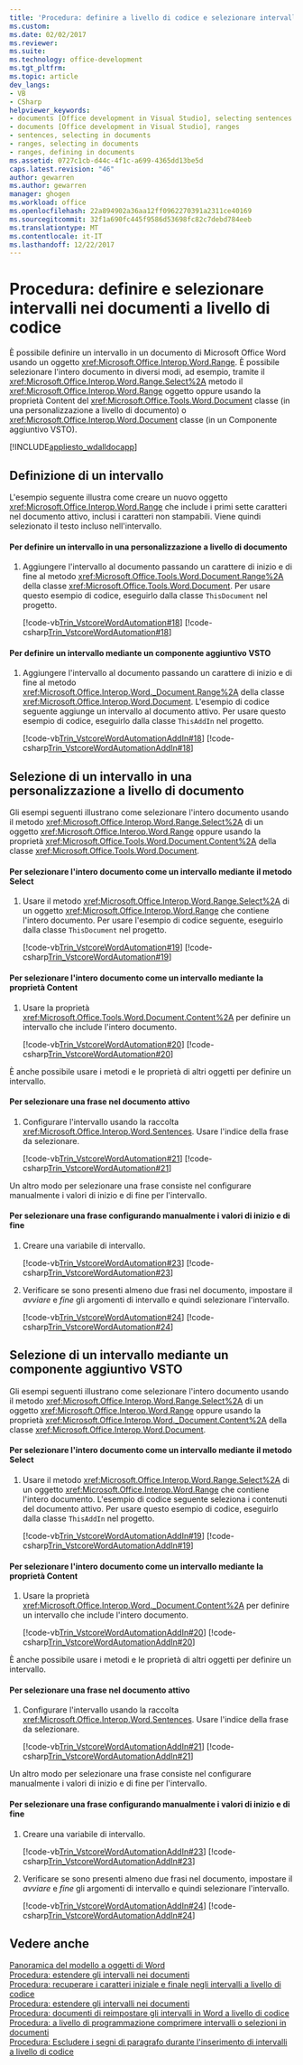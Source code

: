 ```yaml
---
title: 'Procedura: definire a livello di codice e selezionare intervalli nei documenti | Documenti Microsoft'
ms.custom: 
ms.date: 02/02/2017
ms.reviewer: 
ms.suite: 
ms.technology: office-development
ms.tgt_pltfrm: 
ms.topic: article
dev_langs:
- VB
- CSharp
helpviewer_keywords:
- documents [Office development in Visual Studio], selecting sentences
- documents [Office development in Visual Studio], ranges
- sentences, selecting in documents
- ranges, selecting in documents
- ranges, defining in documents
ms.assetid: 0727c1cb-d44c-4f1c-a699-4365dd13be5d
caps.latest.revision: "46"
author: gewarren
ms.author: gewarren
manager: ghogen
ms.workload: office
ms.openlocfilehash: 22a894902a36aa12ff0962270391a2311ce40169
ms.sourcegitcommit: 32f1a690fc445f9586d53698fc82c7debd784eeb
ms.translationtype: MT
ms.contentlocale: it-IT
ms.lasthandoff: 12/22/2017
---
```

# <a name="how-to-programmatically-define-and-select-ranges-in-documents"></a>Procedura: definire e selezionare intervalli nei documenti a livello di codice
  È possibile definire un intervallo in un documento di Microsoft Office Word usando un oggetto <xref:Microsoft.Office.Interop.Word.Range>. È possibile selezionare l'intero documento in diversi modi, ad esempio, tramite il <xref:Microsoft.Office.Interop.Word.Range.Select%2A> metodo il <xref:Microsoft.Office.Interop.Word.Range> oggetto oppure usando la proprietà Content del <xref:Microsoft.Office.Tools.Word.Document> classe (in una personalizzazione a livello di documento) o <xref:Microsoft.Office.Interop.Word.Document> classe (in un Componente aggiuntivo VSTO).  
  
 [!INCLUDE[appliesto_wdalldocapp](../vsto/includes/appliesto-wdalldocapp-md.md)]  
  
## <a name="defining-a-range"></a>Definizione di un intervallo  
 L'esempio seguente illustra come creare un nuovo oggetto <xref:Microsoft.Office.Interop.Word.Range> che include i primi sette caratteri nel documento attivo, inclusi i caratteri non stampabili. Viene quindi selezionato il testo incluso nell'intervallo.  
  
#### <a name="to-define-a-range-in-a-document-level-customization"></a>Per definire un intervallo in una personalizzazione a livello di documento  
  
1.  Aggiungere l'intervallo al documento passando un carattere di inizio e di fine al metodo <xref:Microsoft.Office.Tools.Word.Document.Range%2A> della classe <xref:Microsoft.Office.Tools.Word.Document>. Per usare questo esempio di codice, eseguirlo dalla classe `ThisDocument` nel progetto.  
  
     [!code-vb[Trin_VstcoreWordAutomation#18](../vsto/codesnippet/VisualBasic/Trin_VstcoreWordAutomationVB/ThisDocument.vb#18)]
     [!code-csharp[Trin_VstcoreWordAutomation#18](../vsto/codesnippet/CSharp/Trin_VstcoreWordAutomationCS/ThisDocument.cs#18)]  
  
#### <a name="to-define-a-range-by-using-a-vsto-add-in"></a>Per definire un intervallo mediante un componente aggiuntivo VSTO  
  
1.  Aggiungere l'intervallo al documento passando un carattere di inizio e di fine al metodo <xref:Microsoft.Office.Interop.Word._Document.Range%2A> della classe <xref:Microsoft.Office.Interop.Word.Document>. L'esempio di codice seguente aggiunge un intervallo al documento attivo. Per usare questo esempio di codice, eseguirlo dalla classe `ThisAddIn` nel progetto.  
  
     [!code-vb[Trin_VstcoreWordAutomationAddIn#18](../vsto/codesnippet/VisualBasic/Trin_VstcoreWordAutomationAddIn/ThisAddIn.vb#18)]
     [!code-csharp[Trin_VstcoreWordAutomationAddIn#18](../vsto/codesnippet/CSharp/Trin_VstcoreWordAutomationAddIn/ThisAddIn.cs#18)]  
  
## <a name="selecting-a-range-in-a-document-level-customization"></a>Selezione di un intervallo in una personalizzazione a livello di documento  
 Gli esempi seguenti illustrano come selezionare l'intero documento usando il metodo <xref:Microsoft.Office.Interop.Word.Range.Select%2A> di un oggetto <xref:Microsoft.Office.Interop.Word.Range> oppure usando la proprietà <xref:Microsoft.Office.Tools.Word.Document.Content%2A> della classe <xref:Microsoft.Office.Tools.Word.Document>.  
  
#### <a name="to-select-the-entire-document-as-a-range-by-using-the-select-method"></a>Per selezionare l'intero documento come un intervallo mediante il metodo Select  
  
1.  Usare il metodo <xref:Microsoft.Office.Interop.Word.Range.Select%2A> di un oggetto <xref:Microsoft.Office.Interop.Word.Range> che contiene l'intero documento. Per usare l'esempio di codice seguente, eseguirlo dalla classe `ThisDocument` nel progetto.  
  
     [!code-vb[Trin_VstcoreWordAutomation#19](../vsto/codesnippet/VisualBasic/Trin_VstcoreWordAutomationVB/ThisDocument.vb#19)]
     [!code-csharp[Trin_VstcoreWordAutomation#19](../vsto/codesnippet/CSharp/Trin_VstcoreWordAutomationCS/ThisDocument.cs#19)]  
  
#### <a name="to-select-the-entire-document-as-a-range-by-using-the-content-property"></a>Per selezionare l'intero documento come un intervallo mediante la proprietà Content  
  
1.  Usare la proprietà <xref:Microsoft.Office.Tools.Word.Document.Content%2A> per definire un intervallo che include l'intero documento.  
  
     [!code-vb[Trin_VstcoreWordAutomation#20](../vsto/codesnippet/VisualBasic/Trin_VstcoreWordAutomationVB/ThisDocument.vb#20)]
     [!code-csharp[Trin_VstcoreWordAutomation#20](../vsto/codesnippet/CSharp/Trin_VstcoreWordAutomationCS/ThisDocument.cs#20)]  
  
 È anche possibile usare i metodi e le proprietà di altri oggetti per definire un intervallo.  
  
#### <a name="to-select-a-sentence-in-the-active-document"></a>Per selezionare una frase nel documento attivo  
  
1.  Configurare l'intervallo usando la raccolta <xref:Microsoft.Office.Interop.Word.Sentences>. Usare l'indice della frase da selezionare.  
  
     [!code-vb[Trin_VstcoreWordAutomation#21](../vsto/codesnippet/VisualBasic/Trin_VstcoreWordAutomationVB/ThisDocument.vb#21)]
     [!code-csharp[Trin_VstcoreWordAutomation#21](../vsto/codesnippet/CSharp/Trin_VstcoreWordAutomationCS/ThisDocument.cs#21)]  
  
 Un altro modo per selezionare una frase consiste nel configurare manualmente i valori di inizio e di fine per l'intervallo.  
  
#### <a name="to-select-a-sentence-by-manually-setting-the-start-and-end-values"></a>Per selezionare una frase configurando manualmente i valori di inizio e di fine  
  
1.  Creare una variabile di intervallo.  
  
     [!code-vb[Trin_VstcoreWordAutomation#23](../vsto/codesnippet/VisualBasic/Trin_VstcoreWordAutomationVB/ThisDocument.vb#23)]
     [!code-csharp[Trin_VstcoreWordAutomation#23](../vsto/codesnippet/CSharp/Trin_VstcoreWordAutomationCS/ThisDocument.cs#23)]  
  
2.  Verificare se sono presenti almeno due frasi nel documento, impostare il *avviare* e *fine* gli argomenti di intervallo e quindi selezionare l'intervallo.  
  
     [!code-vb[Trin_VstcoreWordAutomation#24](../vsto/codesnippet/VisualBasic/Trin_VstcoreWordAutomationVB/ThisDocument.vb#24)]
     [!code-csharp[Trin_VstcoreWordAutomation#24](../vsto/codesnippet/CSharp/Trin_VstcoreWordAutomationCS/ThisDocument.cs#24)]  
  
## <a name="selecting-a-range-by-using-a-vsto-add-in"></a>Selezione di un intervallo mediante un componente aggiuntivo VSTO  
 Gli esempi seguenti illustrano come selezionare l'intero documento usando il metodo <xref:Microsoft.Office.Interop.Word.Range.Select%2A> di un oggetto <xref:Microsoft.Office.Interop.Word.Range> oppure usando la proprietà <xref:Microsoft.Office.Interop.Word._Document.Content%2A> della classe <xref:Microsoft.Office.Interop.Word.Document>.  
  
#### <a name="to-select-the-entire-document-as-a-range-by-using-the-select-method"></a>Per selezionare l'intero documento come un intervallo mediante il metodo Select  
  
1.  Usare il metodo <xref:Microsoft.Office.Interop.Word.Range.Select%2A> di un oggetto <xref:Microsoft.Office.Interop.Word.Range> che contiene l'intero documento. L'esempio di codice seguente seleziona i contenuti del documento attivo. Per usare questo esempio di codice, eseguirlo dalla classe `ThisAddIn` nel progetto.  
  
     [!code-vb[Trin_VstcoreWordAutomationAddIn#19](../vsto/codesnippet/VisualBasic/Trin_VstcoreWordAutomationAddIn/ThisAddIn.vb#19)]
     [!code-csharp[Trin_VstcoreWordAutomationAddIn#19](../vsto/codesnippet/CSharp/Trin_VstcoreWordAutomationAddIn/ThisAddIn.cs#19)]  
  
#### <a name="to-select-the-entire-document-as-a-range-by-using-the-content-property"></a>Per selezionare l'intero documento come un intervallo mediante la proprietà Content  
  
1.  Usare la proprietà <xref:Microsoft.Office.Interop.Word._Document.Content%2A> per definire un intervallo che include l'intero documento.  
  
     [!code-vb[Trin_VstcoreWordAutomationAddIn#20](../vsto/codesnippet/VisualBasic/Trin_VstcoreWordAutomationAddIn/ThisAddIn.vb#20)]
     [!code-csharp[Trin_VstcoreWordAutomationAddIn#20](../vsto/codesnippet/CSharp/Trin_VstcoreWordAutomationAddIn/ThisAddIn.cs#20)]  
  
 È anche possibile usare i metodi e le proprietà di altri oggetti per definire un intervallo.  
  
#### <a name="to-select-a-sentence-in-the-active-document"></a>Per selezionare una frase nel documento attivo  
  
1.  Configurare l'intervallo usando la raccolta <xref:Microsoft.Office.Interop.Word.Sentences>. Usare l'indice della frase da selezionare.  
  
     [!code-vb[Trin_VstcoreWordAutomationAddIn#21](../vsto/codesnippet/VisualBasic/Trin_VstcoreWordAutomationAddIn/ThisAddIn.vb#21)]
     [!code-csharp[Trin_VstcoreWordAutomationAddIn#21](../vsto/codesnippet/CSharp/Trin_VstcoreWordAutomationAddIn/ThisAddIn.cs#21)]  
  
 Un altro modo per selezionare una frase consiste nel configurare manualmente i valori di inizio e di fine per l'intervallo.  
  
#### <a name="to-select-a-sentence-by-manually-setting-the-start-and-end-values"></a>Per selezionare una frase configurando manualmente i valori di inizio e di fine  
  
1.  Creare una variabile di intervallo.  
  
     [!code-vb[Trin_VstcoreWordAutomationAddIn#23](../vsto/codesnippet/VisualBasic/Trin_VstcoreWordAutomationAddIn/ThisAddIn.vb#23)]
     [!code-csharp[Trin_VstcoreWordAutomationAddIn#23](../vsto/codesnippet/CSharp/Trin_VstcoreWordAutomationAddIn/ThisAddIn.cs#23)]  
  
2.  Verificare se sono presenti almeno due frasi nel documento, impostare il *avviare* e *fine* gli argomenti di intervallo e quindi selezionare l'intervallo.  
  
     [!code-vb[Trin_VstcoreWordAutomationAddIn#24](../vsto/codesnippet/VisualBasic/Trin_VstcoreWordAutomationAddIn/ThisAddIn.vb#24)]
     [!code-csharp[Trin_VstcoreWordAutomationAddIn#24](../vsto/codesnippet/CSharp/Trin_VstcoreWordAutomationAddIn/ThisAddIn.cs#24)]  
  
## <a name="see-also"></a>Vedere anche  
 [Panoramica del modello a oggetti di Word](../vsto/word-object-model-overview.md)   
 [Procedura: estendere gli intervalli nei documenti](../vsto/how-to-programmatically-extend-ranges-in-documents.md)   
 [Procedura: recuperare i caratteri iniziale e finale negli intervalli a livello di codice](../vsto/how-to-programmatically-retrieve-start-and-end-characters-in-ranges.md)   
 [Procedura: estendere gli intervalli nei documenti](../vsto/how-to-programmatically-extend-ranges-in-documents.md)   
 [Procedura: documenti di reimpostare gli intervalli in Word a livello di codice](../vsto/how-to-programmatically-reset-ranges-in-word-documents.md)   
 [Procedura: a livello di programmazione comprimere intervalli o selezioni in documenti](../vsto/how-to-programmatically-collapse-ranges-or-selections-in-documents.md)   
 [Procedura: Escludere i segni di paragrafo durante l'inserimento di intervalli a livello di codice](../vsto/how-to-programmatically-exclude-paragraph-marks-when-creating-ranges.md)  
  
  